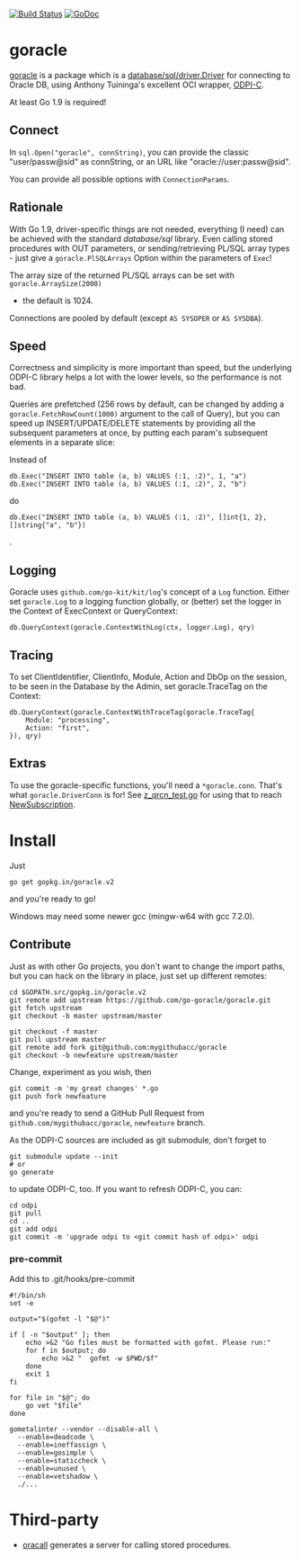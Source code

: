 [![Build Status](https://travis-ci.org/go-goracle/goracle.svg?branch=v2)](https://travis-ci.org/go-goracle/goracle)
[![GoDoc](https://godoc.org/gopkg.in/goracle.v2?status.svg)](http://godoc.org/gopkg.in/goracle.v2)

# goracle #
[goracle](driver.go) is a package which is a
[database/sql/driver.Driver](http://golang.org/pkg/database/sql/driver/#Driver)
for connecting to Oracle DB, using Anthony Tuininga's excellent OCI wrapper,
[ODPI-C](https://www.github.com/oracle/odpi).

At least Go 1.9 is required!

## Connect ##
In `sql.Open("goracle", connString)`, you can provide the classic "user/passw@sid"
as connString, or an URL like "oracle://user:passw@sid".

You can provide all possible options with `ConnectionParams`.

## Rationale ##
With Go 1.9, driver-specific things are not needed, everything (I need) can be
achieved with the standard *database/sql* library. Even calling stored procedures
with OUT parameters, or sending/retrieving PL/SQL array types - just give a
`goracle.PlSQLArrays` Option within the parameters of `Exec`!

The array size of the returned PL/SQL arrays can be set with `goracle.ArraySize(2000)`
- the default is 1024.

Connections are pooled by default (except `AS SYSOPER` or `AS SYSDBA`).

## Speed ##
Correctness and simplicity is more important than speed, but the underlying ODPI-C library
helps a lot with the lower levels, so the performance is not bad.

Queries are prefetched (256 rows by default, can be changed by adding a
`goracle.FetchRowCount(1000)` argument to the call of Query),
but you can speed up INSERT/UPDATE/DELETE statements
by providing all the subsequent parameters at once, by putting each param's subsequent
elements in a separate slice:

Instead of

    db.Exec("INSERT INTO table (a, b) VALUES (:1, :2)", 1, "a")
    db.Exec("INSERT INTO table (a, b) VALUES (:1, :2)", 2, "b")

do

    db.Exec("INSERT INTO table (a, b) VALUES (:1, :2)", []int{1, 2}, []string{"a", "b"})

.

## Logging ##
Goracle uses `github.com/go-kit/kit/log`'s concept of a `Log` function.
Either set `goracle.Log` to a logging function globally,
or (better) set the logger in the Context of ExecContext or QueryContext:

    db.QueryContext(goracle.ContextWithLog(ctx, logger.Log), qry)

## Tracing ##
To set ClientIdentifier, ClientInfo, Module, Action and DbOp on the session,
to be seen in the Database by the Admin, set goracle.TraceTag on the Context:

	db.QueryContext(goracle.ContextWithTraceTag(goracle.TraceTag{
		Module: "processing",
		Action: "first",
	}), qry)

## Extras ##
To use the goracle-specific functions, you'll need a `*goracle.conn`.
That's what `goracle.DriverConn` is for!
See [z_qrcn_test.go](./z_qrcn_test.go) for using that to reach
[NewSubscription](https://godoc.org/gopkg.in/goracle.v2#Subscription).

# Install #
Just

	go get gopkg.in/goracle.v2

and you're ready to go!

Windows may need some newer gcc (mingw-w64 with gcc 7.2.0).

## Contribute ##
Just as with other Go projects, you don't want to change the import paths, but you can hack on the library
in place, just set up different remotes:

	cd $GOPATH.src/gopkg.in/goracle.v2
	git remote add upstream https://github.com/go-goracle/goracle.git
	git fetch upstream
	git checkout -b master upstream/master

	git checkout -f master
	git pull upstream master
	git remote add fork git@github.com:mygithubacc/goracle
	git checkout -b newfeature upstream/master

Change, experiment as you wish, then

	git commit -m 'my great changes' *.go
	git push fork newfeature

and you're ready to send a GitHub Pull Request from `github.com/mygithubacc/goracle`, `newfeature` branch.

As the ODPI-C sources are included as git submodule, don't forget to

	git submodule update --init
	# or
	go generate

to update ODPI-C, too.
If you want to refresh ODPI-C, you can:

	cd odpi
	git pull
	cd ..
	git add odpi
	git commit -m 'upgrade odpi to <git commit hash of odpi>' odpi

### pre-commit ###
Add this to .git/hooks/pre-commit
```
#!/bin/sh
set -e

output="$(gofmt -l "$@")"

if [ -n "$output" ]; then
	echo >&2 "Go files must be formatted with gofmt. Please run:"
	for f in $output; do
		echo >&2 "  gofmt -w $PWD/$f"
	done
	exit 1
fi

for file in "$@"; do
	go vet "$file"
done

gometalinter --vendor --disable-all \
  --enable=deadcode \
  --enable=ineffassign \
  --enable=gosimple \
  --enable=staticcheck \
  --enable=unused \
  --enable=vetshadow \
  ./...
```

# Third-party #

  * [oracall](https://github.com/tgulacsi/oracall) generates a server for calling stored procedures.

